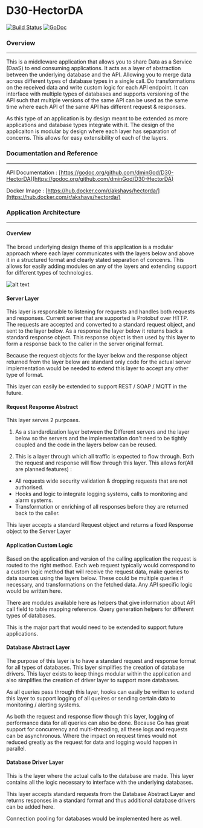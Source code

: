 # D30-HectorDA
[![Build Status](https://travis-ci.org/dminGod/D30-HectorDA.svg?branch=master)](https://travis-ci.org/dminGod/D30-HectorDA) [![GoDoc](https://godoc.org/github.com/dminGod/D30-HectorDA?status.svg)](https://godoc.org/github.com/dminGod/D30-HectorDA)
### Overview

---

This is a middleware application that allows you to share Data as a Service (DaaS) to end consuming applications. It acts as a layer of abstraction between the underlying database and the API. Allowing you to merge data across different types of database types in a single call. Do transformations on the received data and write custom logic for each API endpoint.
It can interface with multiple types of databases and supports versioning of the API such that multiple versions of the same API can be used as the same time where each API of the same API has different request & responses.

As this type of an application is by design meant to be extended as more applications and database types integrate with it. The design of the applicaiton is modular by design where
each layer has separation of concerns. This allows for easy extensibility of each of the layers.


### Documentation and Reference

---

API Documentation : [https://godoc.org/github.com/dminGod/D30-HectorDA](https://godoc.org/github.com/dminGod/D30-HectorDA)

Docker Image : [https://hub.docker.com/r/akshays/hectorda/](https://hub.docker.com/r/akshays/hectorda/)

### Application Architecture

---

#### Overview
The broad underlying design theme of this application is a modular approach where each layer communicates with the layers below
and above it in a structured format and clearly stated separation of concenrs. This allows for easily adding modules on any of the layers and extending support for different types of technologies.

![alt text](https://raw.githubusercontent.com/dminGod/D30-HectorDA/master/references/architecture_diagram.jpg "Architecture Overview")

#### Server Layer
This layer is responsible to listening for requests and handles both requests and responses. Current server that are supported
is Protobuf over HTTP. The requests are accepted and converted to a standard request object, and sent to the layer below. As a response the layer
below it returns back a standard response object. This response object is then used by this layer to form a response back to the
caller in the server original format.

Because the request objects for the layer below and the response object returned from the layer below are standard only code for the actual
server implementation would be needed to extend this layer to accept any other type of format.

This layer can easily be extended to support REST / SOAP / MQTT in the future.

#### Request Response Abstract
This layer serves 2 purposes.
1) As a standardization layer between the Different servers and the layer below so the servers and the implementation
don't need to be tightly coupled and the code in the layers below can be reused.

2) This is a layer through which all traffic is expected to flow through. Both the request and response will flow through this layer.
This allows for(All are planned features) :
- All requests wide security validation & dropping requests that are not authorised.
- Hooks and logic to integrate logging systems, calls to monitoring and alarm systems.
- Transformation or enriching of all responses before they are returned back to the caller.

This layer accepts a standard Request object and returns a fixed Response object to the Server Layer


#### Application Custom Logic
Based on the application and version of the calling application the request is routed to the right method. Each web request typically
would correspond to a custom logic method that will receive the request data, make queries to data sources using the layers below.
These could be multiple queries if necessary, and transformations on the fetched data. Any API specific logic would be written here.

There are modules available here as helpers that give information about API call field to table mapping reference. Query generation
helpers for different types of databases.

This is the major part that would need to be extended to support future applications.


#### Database Abstract Layer
The purpose of this layer is to have a standard request and response format for all types of databases. This layer simplifies the creation of
database drivers. This layer exists to keep things modular within the application and also simplifies the creation of driver layer to support more databases.

As all queries pass through this layer, hooks can easily be written to extend this layer to support logging of all queires or sending certain data to
monitoring / alerting systems.

As both the request and response flow though this layer, logging of performance data for all queries can also be done. Because Go has great support
for concurrency and multi-threading, all these logs and requests can be asynchronous. Where the impact on request times would not reduced greatly
as the request for data and logging would happen in parallel.


#### Database Driver Layer
This is the layer where the actual calls to the database are made. This layer contains all the logic necessary to interface with the
underlying databases.

This layer accepts standard requests from the Database Abstract Layer and returns responses in a standard format and thus additional
database drivers can be added here.

Connection pooling for databases would be implemented here as well.







